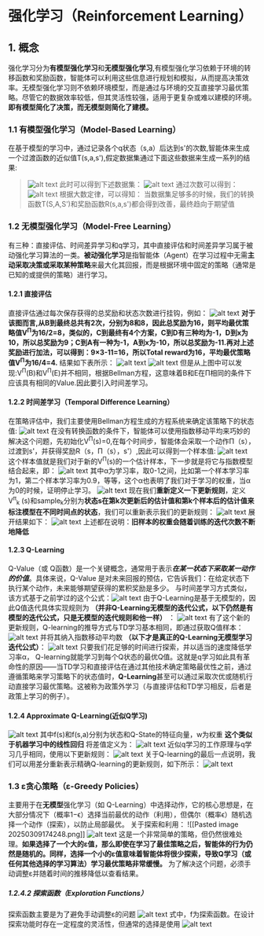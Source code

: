 # 强化学习（Reinforcement Learning）
## 1. 概念
强化学习分为**有模型强化学习**和**无模型强化学习**,有模型强化学习依赖于环境的转移函数和奖励函数，智能体可以利用这些信息进行规划和模拟，从而提高决策效率。无模型强化学习则不依赖环境模型，而是通过与环境的交互直接学习最优策略。尽管它的数据效率较低，但其灵活性较强，适用于更复杂或难以建模的环境。**即有模型简化了决策，而无模型则简化了建模。**
### 1.1 有模型强化学习（Model-Based Learning）
在基于模型的学习中，通过记录各个q状态（s,a）后达到s'的次数,智能体来生成一个过渡函数的近似值T(s,a,s'),假定数据集通过下面这些数据来生成一系列的结果:
> ![alt text](./img/image-23.png)
> 此时可以得到下述数据集：
> ![alt text](./img/image-24.png)
> 通过次数可以得到：
> ![alt text](./img/image-25.png)
> 根据大数定律，可以得知：
> 当数据集足够多的时候，我们的转换函数T(S,A,S')和奖励函数R(s,a,s')都会得到改善，最终趋向于期望值
>
### 1.2 无模型强化学习（Model-Free Learning）
有三种：直接评估、时间差异学习和q学习，其中直接评估和时间差异学习属于被动强化学习算法的一类。**被动强化学习**是指智能体（Agent）在学习过程中无需**主动采取决策或采取某种策略**来最大化其回报，而是根据环境中固定的策略（通常是已知的或提供的策略）进行学习。
#### 1.2.1 直接评估
直接评估通过每次保存获得的总奖励和状态次数进行挂钩，例如：
![alt text](./img/image-26.png)
**对于该图而言,从B到最终总共有2次，分别为8和8，因此总奖励为16，则平均最优策略值V<sup>Π</sup>为16/2=8，类似的，C到最终有4个方案，C到D有三种均为-1，D到x为10，所以总奖励为9；C到A有一种为-1，A到x为-10，所以总奖励为-11.再对上述奖励进行加法，可以得到：9×3-11=16，所以Total reward为16，平均最优策略值V<sup>Π</sup>为16/4=4.** 结果如下表所示：
![alt text](./img/image-27.png)
![alt text](./img/image-28.png)
但是从上图中可以发现:V<sup>Π</sup>(B)和V<sup>Π</sup>(E)并不相同，根据Bellman方程，这意味着B和E在Π相同的条件下应该具有相同的Value.因此要引入时间差学习。
#### 1.2.2 时间差学习（Temporal Difference Learning）
在策略评估中，我们主要使用Bellman方程生成的方程系统来确定该策略下的状态值:
![alt text](./img/image-29.png)
在没有转换函数的条件下，智能体可以使用指数移动平均来巧妙的解决这个问题，先初始化V<sup>Π</sup>(s)=0,在每个时间步，智能体会采取一个动作Π（s），过渡到s'，并获得奖励R（s，Π（s），s'）,因此可以得到一个样本值:
![alt text](./img/image-30.png)
这个样本值就是我们对于新的V<sup>Π</sup>(s)的一个估计样本，下一步就是将它与指数模型结合起来，即：
![alt text](./img/image-31.png)
其中α为学习率，取0-1之间，比如第一个样本学习率为1，第二个样本学习率为0.9，等等，这个α也表明了我们对于学习的权重，当α为0的时候，证明停止学习。
![alt text](./img/image-32.png)
现在我们**重新定义一下更新规则**，定义V<sup>π</sup><sub>k</sub> (s)和sample<sub>k</sub>分别为**状态s在第k次更新后的估计值和第k个样本后的估计值来标注模型在不同时间点的状态**，我们可以重新表示我们的更新规则：
![alt text](./img/image-33.png)
展开结果如下：
![alt text](./img/image-34.png)
上述都在说明：**旧样本的权重会随着训练的迭代次数不断地降低**
#### 1.2.3 Q-Learning
Q-Value（或 Q函数）是一个关键概念，通常用于表示***在某一状态下采取某一动作的价值***。具体来说，Q-Value 是对未来回报的预估，它告诉我们：在给定状态下执行某个动作，未来能够期望获得的累积奖励是多少。
与时间差学习方式类似，该方式基于之前学过的这个公式：![alt text](./img/image-35.png)
由于Q-Learning是基于无模型的，因此Q值迭代具体实现规则为 **（并非Q-Learning无模型的迭代公式，以下仍然是有模型的迭代公式，只是无模型的迭代规则和他一样）** ：
![alt text](./img/image-36.png)
有了这个新的更新规则，Q-learning的推导方式与TD学习基本相同，即通过获取Q值样本：
![alt text](./img/image-37.png)
并将其纳入指数移动平均数 **（以下才是真正的Q-Learning无模型学习迭代公式）**：
![alt text](./img/image-38.png)
只要我们花足够的时间进行探索，并以适当的速度降低学习率α， Q-learning就能学习到每个Q状态的最优Q值。这就是q学习如此具有革命性的原因——当TD学习和直接评估在通过其他技术确定策略最优性之前，通过遵循策略来学习策略下的状态值时，**Q-Learning**甚至可以通过采取次优或随机行动直接学习最优策略。这被称为政策外学习（与直接评估和TD学习相反，后者是政策上学习的例子）。
#### 1.2.4 Approximate Q-Learning(近似Q学习)
![alt text](./img/image-39.png)
其中f(s)和f(s,a)分别为状态和Q-State的特征向量，w为权重
**这个类似于机器学习中的线性回归**
将差值定义为：
![alt text](./img/image-40.png)
近似q学习的工作原理与q学习几乎相同，使用以下更新规则：
![alt text](./img/image-41.png)
关于Q-learning的最后一点说明，我们可以用差分重新表示精确Q-learning的更新规则，如下所示：
![alt text](./img/image-42.png)
### 1.3 ε贪心策略（ε-Greedy Policies）
主要用于在**无模型**强化学习（如 Q-Learning）中选择动作，它的核心思想是，在大部分情况下（概率1−ϵ）选择当前最优的动作（利用），但偶尔（概率ϵ）随机选择一个动作（探索），以防止局部最优。
关于探索和利用：
![[Pasted image 20250309174248.png]]
![alt text](./img/image-45.png)
	这是一个非常简单的策略，但仍然很难处理。**如果选择了一个大的ε值，那么即使在学习了最佳策略之后，智能体的行为仍然是随机的。同样，选择一个小的ε值意味着智能体将很少探索，导致Q学习（或任何其他选择的学习算法）学习最优策略非常缓慢。** 为了解决这个问题，必须手动调整ε并随着时间的推移降低以查看结果。
##### 1.2.4.2 探索函数（Exploration Functions）
探索函数主要是为了避免手动调整ε的问题
![alt text](./img/image-43.png)
式中，f为探索函数。在设计探索功能时存在一定程度的灵活性，但通常的选择是使用
![alt text](./img/image-44.png)


